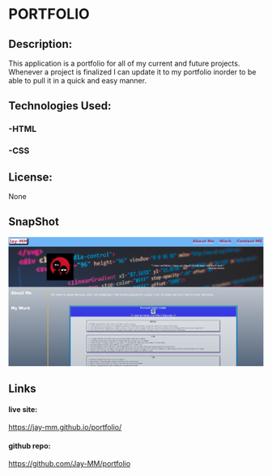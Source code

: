 # PORTFOLIO

## Description:
This application is a portfolio for all of my current and future projects.
Whenever a project is finalized I can update it to my portfolio inorder to be able to pull it in a quick and easy manner.

## Technologies Used:
 ### -HTML
 ### -CSS

 ## License:
 None

 ## SnapShot
![](images/portfolio%20snapshot.png)
 ## Links
#### live site:
https://jay-mm.github.io/portfolio/
#### github repo:
https://github.com/Jay-MM/portfolio

